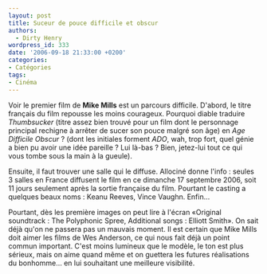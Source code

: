 ```yaml
---
layout: post
title: Suceur de pouce difficile et obscur
authors:
  - Dirty Henry
wordpress_id: 333
date: '2006-09-18 21:33:00 +0200'
categories:
- Catégories
tags:
- Cinéma
---
```

Voir le premier film de __Mike Mills__ est un parcours difficile. D'abord, le titre français du film repousse les moins courageux. Pourquoi diable traduire *Thumbsucker* (titre assez bien trouvé pour un film dont le personnage principal rechigne à arrêter de sucer son pouce malgré son âge) en *Age Difficile Obscur* ? (dont les initiales forment *ADO*, wah, trop fort, quel génie a bien pu avoir une idée pareille ? Lui là-bas ? Bien, jetez-lui tout ce qui vous tombe sous la main à la gueule). 

Ensuite, il faut trouver une salle qui le diffuse. Allociné donne l'info : seules 3 salles en France diffusent le film en ce dimanche 17 septembre 2006, soit 11 jours seulement après la sortie française du film. Pourtant le casting a quelques beaux noms : Keanu Reeves, Vince Vaughn. Enfin…

Pourtant, dès les première images on peut lire à l'écran «Original soundtrack : The Polyphonic Spree, Additional songs : Elliott Smith». On sait déjà qu'on ne passera pas un mauvais moment. Il est certain que Mike Mills doit aimer les films de Wes Anderson, ce qui nous fait déjà un point commun important. C'est moins lumineux que le modèle, le ton est plus sérieux, mais on aime quand même et on guettera les futures réalisations du bonhomme… en lui souhaitant une meilleure visibilité.
